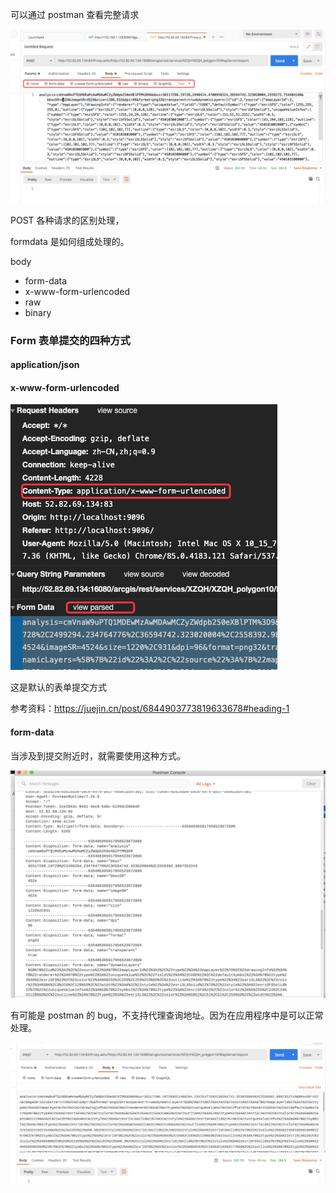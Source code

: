 可以通过 postman 查看完整请求


![](../.vuepress/public/images/2020-12-18-11-08-53.png)

POST 各种请求的区别处理，

formdata 是如何组成处理的。


body
- form-data
- x-www-form-urlencoded
- raw
- binary


### Form 表单提交的四种方式

#### application/json

#### x-www-form-urlencoded

![](../.vuepress/public/images/2020-12-18-11-34-39.png)

这是默认的表单提交方式

参考资料：https://juejin.cn/post/6844903773819633678#heading-1

#### form-data

当涉及到提交附近时，就需要使用这种方式。

![](../.vuepress/public/images/2020-12-18-11-32-32.png)


有可能是 postman 的 bug，不支持代理查询地址。因为在应用程序中是可以正常处理。

![](../.vuepress/public/images/2020-12-18-11-41-11.png)

